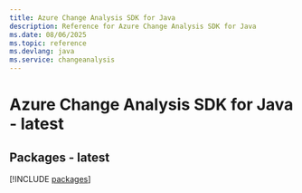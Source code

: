 ```yaml
---
title: Azure Change Analysis SDK for Java
description: Reference for Azure Change Analysis SDK for Java
ms.date: 08/06/2025
ms.topic: reference
ms.devlang: java
ms.service: changeanalysis
---
```

# Azure Change Analysis SDK for Java - latest
## Packages - latest
[!INCLUDE [packages](change-analysis-index.md)]